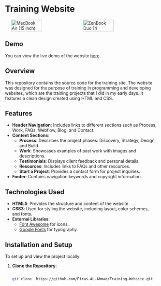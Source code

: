 # Training Website

<div style="display: flex; justify-content: center; gap: 10px;">
  <img src="https://github.com/user-attachments/assets/20ee0cb3-e08d-4ef7-9115-85d55d19ca59" alt="MacBook Air (15 inch)" style="width: 45%;"/>
  <img src="https://github.com/user-attachments/assets/63c763d2-0904-4007-858c-99632ac59132" alt="ZenBook Duo 14" style="width: 45%;"/>
</div>

## Demo

You can view the live demo of the website [here](https://example.com/demo).

## Overview

This repository contains the source code for the training site. The website was designed for the purpose of training in programming and developing websites, which are the training projects that I did in my early days. It features a clean design created using HTML and CSS.

## Features

- **Header Navigation**: Includes links to different sections such as Process, Work, FAQs, Webflow, Blog, and Contact.
- **Content Sections**: 
  - **Process**: Describes the project phases: Discovery, Strategy, Design, and Build.
  - **Work**: Showcases examples of past work with images and descriptions.
  - **Testimonials**: Displays client feedback and personal details.
  - **Resources**: Includes links to FAQs and other resources.
  - **Start a Project**: Provides a contact form for project inquiries.
- **Footer**: Contains navigation keywords and copyright information.

## Technologies Used

- **HTML5**: Provides the structure and content of the website.
- **CSS3**: Used for styling the website, including layout, color schemes, and fonts.
- **External Libraries**:
  - [Font Awesome](https://cdnjs.com/libraries/font-awesome) for icons.
  - [Google Fonts](https://fonts.google.com/) for typography.
 
## Installation and Setup

To set up and view the project locally:

1. **Clone the Repository**:
   
   ```bash

   git clone  https://github.com/Firas-AL-Ahmad/Training-Website.git
